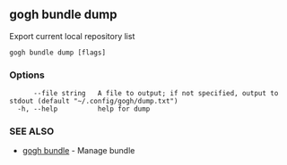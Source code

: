 ## gogh bundle dump

Export current local repository list

```
gogh bundle dump [flags]
```

### Options

```
      --file string   A file to output; if not specified, output to stdout (default "~/.config/gogh/dump.txt")
  -h, --help          help for dump
```

### SEE ALSO

* [gogh bundle](gogh_bundle.md)	 - Manage bundle

